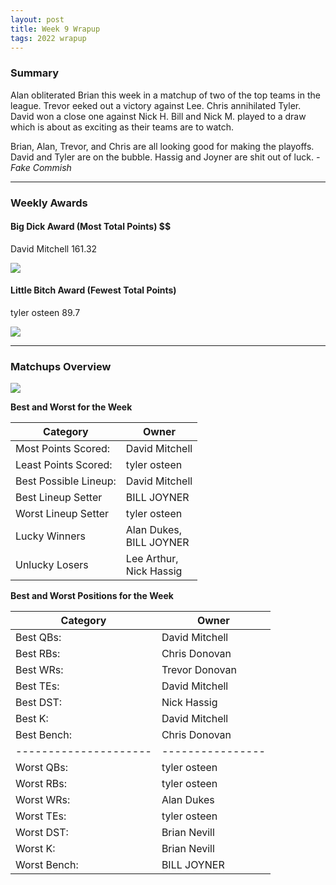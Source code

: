 ```yaml
---
layout: post
title: Week 9 Wrapup
tags: 2022 wrapup
---
```


### Summary
Alan obliterated Brian this week in a matchup of two of the top teams in the league. Trevor eeked out a victory against Lee. Chris annihilated Tyler. David won a close one against Nick H. Bill and Nick M. played to a draw which is about as exciting as their teams are to watch.

Brian, Alan, Trevor, and Chris are all looking good for making the playoffs. David and Tyler are on the bubble. Hassig and Joyner are shit out of luck.  *- Fake Commish*

___

### Weekly Awards

#### Big Dick Award (Most Total Points) $$
David Mitchell 161.32 

![](https://media2.giphy.com/media/ENztgn7MiMG3HSAenN/giphy.gif?cid=3aa7f8124lo894atmzb41xwmyawflweira957k3ltcrzxmgh&rid=giphy.gif&ct=g)

#### Little Bitch Award (Fewest Total Points)
tyler osteen 89.7 

![](https://media4.giphy.com/media/5h9qt9hnglkMp21Bty/giphy.gif?cid=3aa7f8125e8wk8xchwi30nrm9iyykz0gsjk4fmss20jz2slx&rid=giphy.gif&ct=g)


___

### Matchups Overview

![](../assets/img/week9_matchups.png)


**Best and Worst for the Week**


| Category              | Owner                        |
|-----------------------|------------------------------|
| Most Points Scored:   | David Mitchell               |
| Least Points Scored:  | tyler osteen                 |
| Best Possible Lineup: | David Mitchell               |
| Best Lineup Setter    | BILL JOYNER                  |
| Worst Lineup Setter   | tyler osteen                 |
| Lucky Winners         | Alan Dukes,<br />BILL JOYNER |
| Unlucky Losers        | Lee Arthur,<br />Nick Hassig |


**Best and Worst Positions for the Week**


| Category              | Owner            |
|-----------------------|------------------|
| Best QBs:             | David Mitchell   |
| Best RBs:             | Chris Donovan    |
| Best WRs:             | Trevor  Donovan  |
| Best TEs:             | David Mitchell   |
| Best DST:             | Nick Hassig      |
| Best K:               | David Mitchell   |
| Best Bench:           | Chris Donovan    |
| --------------------- | ---------------- |
| Worst QBs:            | tyler osteen     |
| Worst RBs:            | tyler osteen     |
| Worst WRs:            | Alan Dukes       |
| Worst TEs:            | tyler osteen     |
| Worst DST:            | Brian Nevill     |
| Worst K:              | Brian Nevill     |
| Worst Bench:          | BILL JOYNER      |

